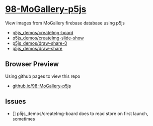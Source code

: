 # [98-MoGallery-p5js](https://github.com/mobilelabclass-itp/98-MoGallery-p5js)

View images from MoGallery firebase database using p5js

- [p5js_demos/createImg-board](p5js_demos/createImg-board/)
- [p5js_demos/createImg-slide-show](p5js_demos/createImg-slide-show)
- [p5js_demos/draw-share-0](p5js_demos/draw-share-0)
- [p5js_demos/draw-share](p5js_demos/draw-share)

## Browser Preview

Using github pages to view this repo

- [github.io/98-MoGallery-p5js](https://mobilelabclass-itp.github.io/98-MoGallery-p5js/)

## Issues

- [] p5js_demos/createImg-board does to read store on first launch, sometimes
